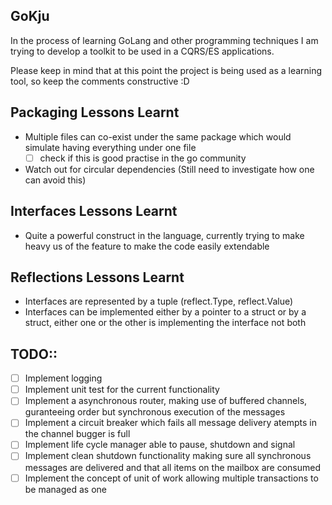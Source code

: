 GoKju
------
In the process of learning GoLang and other programming techniques I am trying to develop a toolkit to be used in a CQRS/ES applications.

Please keep in mind that at this point the project is being used as a learning tool, so keep the comments constructive :D

Packaging Lessons Learnt
-------------------------
- Multiple files can co-exist under the same package which would simulate having everything under one file
    - [ ] check if this is good practise in the go community
- Watch out for circular dependencies (Still need to investigate how one can avoid this)

Interfaces Lessons Learnt
--------------------------
- Quite a powerful construct in the language, currently trying to make heavy us of the feature to make the code easily extendable

Reflections Lessons Learnt
---------------------------
- Interfaces are represented by a tuple (reflect.Type, reflect.Value)
- Interfaces can be implemented either by a pointer to a struct or by a struct, either one or the other is implementing the interface not both

TODO::
------
- [ ] Implement logging
- [ ] Implement unit test for the current functionality
- [ ] Implement a asynchronous router, making use of buffered channels, guranteeing order but synchronous execution of the messages
- [ ] Implement a circuit breaker which fails all message delivery atempts in the channel bugger is full
- [ ] Implement life cycle manager able to pause, shutdown and signal
- [ ] Implement clean shutdown functionality making sure all synchronous messages are delivered and that all items on the mailbox are consumed
- [ ] Implement the concept of unit of work allowing multiple transactions to be managed as one
